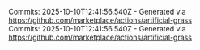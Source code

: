 Commits: 2025-10-10T12:41:56.540Z - Generated via https://github.com/marketplace/actions/artificial-grass
<br>
Commits: 2025-10-10T12:41:56.540Z - Generated via https://github.com/marketplace/actions/artificial-grass
<br>
